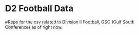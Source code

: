 # D2 Football Data

#Repo for the csv related to Division II Football, GSC (Gulf South Conference) as of right now. 
